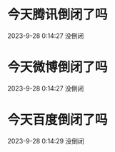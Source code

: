 # 今天腾讯倒闭了吗

2023-9-28 0:14:27 没倒闭

# 今天微博倒闭了吗

2023-9-28 0:14:27 没倒闭

# 今天百度倒闭了吗

2023-9-28 0:14:29 没倒闭

